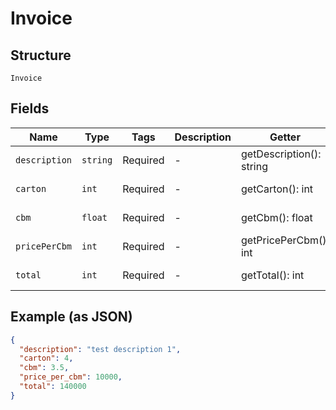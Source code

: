 
# Invoice

## Structure

`Invoice`

## Fields

| Name | Type | Tags | Description | Getter | Setter |
|  --- | --- | --- | --- | --- | --- |
| `description` | `string` | Required | - | getDescription(): string | setDescription(string description): void |
| `carton` | `int` | Required | - | getCarton(): int | setCarton(int carton): void |
| `cbm` | `float` | Required | - | getCbm(): float | setCbm(float cbm): void |
| `pricePerCbm` | `int` | Required | - | getPricePerCbm(): int | setPricePerCbm(int pricePerCbm): void |
| `total` | `int` | Required | - | getTotal(): int | setTotal(int total): void |

## Example (as JSON)

```json
{
  "description": "test description 1",
  "carton": 4,
  "cbm": 3.5,
  "price_per_cbm": 10000,
  "total": 140000
}
```


